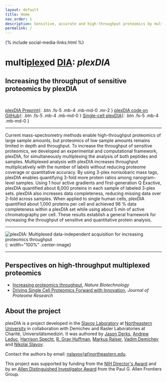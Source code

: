 ```yaml
---
layout: default
title: Home
nav_order: 1
description: Sensitive, accurate and high-throughput proteomics by multiplexed data-independent acquisition (plexDIA). plexDIA for increasing proteomics throughput | Slavov Laboratory and single-cell proteomics center
permalink: /
---
```

{% include social-media-links.html %}

# multi<u>plex</u>ed <u>DIA</u>: *plexDIA*
<!-- {: .fs-6 .fw-300}  {: .fs-9 }   long_title: Multiplexed data-independent acquisition: plexDIA -->

## Increasing the throughput of sensitive proteomics by plexDIA

&nbsp;


[plexDIA Preprint][plexDIA_Article]{: .btn .fs-5 .mb-4 .mb-md-0 .mr-2 }
[plexDIA code on GitHub][plexDIA_Code]{: .btn .fs-5 .mb-4 .mb-md-0 }
[Single-cell plexDIA](https://scp.slavovlab.net/plexDIA){: .btn .fs-5 .mb-4 .mb-md-0 }

------------

Current mass-spectrometry methods enable high-throughput proteomics of large sample amounts, but proteomics of low sample amounts remains limited in depth and throughput. To increase the throughput of sensitive proteomics, we developed an experimental and computational framework, plexDIA, for simultaneously multiplexing the analysis of both peptides and samples. Multiplexed analysis with plexDIA increases throughput multiplicatively with the number of labels without reducing proteome coverage or quantitative accuracy. By using 3-plex nonisobaric mass tags, plexDIA enables quantifying 3-fold more protein ratios among nanogram-level samples. Using 1 hour active gradients and first-generation Q Exactive, plexDIA quantified about 8,000 proteins in each sample of labeled 3-plex sets. plexDIA also increases data completeness, reducing missing data over 2-fold across samples. When applied to single human cells, plexDIA quantified about 1,000 proteins per cell and achieved 98 % data completeness within a plexDIA set while using about 5 min of active chromatography per cell. These results establish a general framework for increasing the throughput of sensitive and quantitative protein analysis.

------------


![plexDIA: Multiplexed data-independent acquisition for increasing proteomics throughput](https://scp.slavovlab.net/Figs/plexDIA_4.png){: width="100%" .center-image}

------------



## Perspectives on high-throughput multiplexed proteomics
* [Increasing proteomics throughput](https://www.nature.com/articles/s41587-021-00881-z), *Nature Biotechnology*
* [Driving Single Cell Proteomics Forward with Innovation](https://pubmed.ncbi.nlm.nih.gov/34597050/), *Journal of Proteome Research*



## About the project

plexDIA is a project developed in the [Slavov Laboratory](http://slavovlab.net) at [Northeastern University](https://www.northeastern.edu/) in collaboration with Demichev and Rasler Laboratories at Charité, Universitätsmedizin. It was authored by [Jason Derks](https://slavovlab.net/people.htm), [Andrew Leduc](http://andrewdleduc.com/), [Harrison Specht](http://harrisonspecht.com), [R. Gray Huffman](https://slavovlab.net/people.htm), [Markus Ralser](https://www.crick.ac.uk/research/labs/markus-ralser), [Vadim Demichev](https://github.com/vdemichev) and [Nikolai Slavov](https://coe.northeastern.edu/people/slavov-nikolai/).   


Contact the authors by email: [nslavov\{at\}northeastern.edu](mailto:nslavov@northeastern.edu).

This project was supported by funding from the [NIH Director's Award](https://projectreporter.nih.gov/project_info_description.cfm?aid=9167004&icde=31336575) and by an [Allen Distinguished Investigator Award](https://alleninstitute.org/what-we-do/frontiers-group/distinguished-investigators/projects/tracking-proteome-dynamics-single-cells) from the Paul G. Allen Frontiers Group.


[plexDIA_Article]: https://doi.org/10.1101/2021.11.03.467007 "Multiplexed data-independent acquisition by plexDIA"
[plexDIA_Code]: https://github.com/SlavovLab/plexDIA "plexDIA data analysis pipeline repository"
